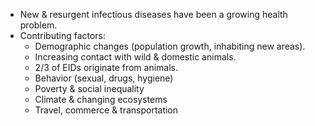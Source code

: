 - New & resurgent infectious diseases have been a growing health problem.
- Contributing factors:
	- Demographic changes (population growth, inhabiting new areas).
	- Increasing contact with wild & domestic animals.
	- 2/3 of EIDs originate from animals.
	- Behavior (sexual, drugs, hygiene)
	- Poverty & social inequality
	- Climate & changing ecosystems
	- Travel, commerce & transportation